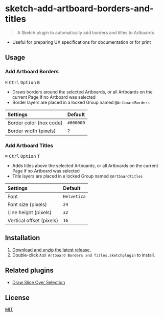 # sketch-add-artboard-borders-and-titles

> A Sketch plugin to automatically add borders and titles to Artboards

- Useful for preparing UX specifications for documentation or for print

## Usage

### Add Artboard Borders

<kbd>⌘</kbd> <kbd>Ctrl</kbd> <kbd>Option</kbd> <kbd>B</kbd>

- Draws borders around the selected Artboards, or all Artboards on the current Page if no Artboard was selected
- Border layers are placed in a locked Group named `@ArtboardBorders`

Settings | Default
:--|:--
Border color (hex code) | `#000000`
Border width (pixels) | `2`

### Add Artboard Titles

<kbd>⌘</kbd> <kbd>Ctrl</kbd> <kbd>Option</kbd> <kbd>T</kbd>

- Adds titles above the selected Artboards, or all Artboards on the current Page if no Artboard was selected
- Title layers are placed in a locked Group named `@ArtboardTitles`

Settings | Default
:--|:--
Font | `Helvetica`
Font size (pixels) | `24`
Line height (pixels) | `32`
Vertical offset (pixels) | `16`

## Installation

1. [Download and unzip the latest release.](https://github.com/yuanqing/sketch-add-artboard-borders-and-titles/releases)
2. Double-click `Add Artboard Borders and Titles.sketchplugin` to install.

## Related plugins

- [Draw Slice Over Selection](https://github.com/yuanqing/sketch-draw-slice-over-selection)

## License

[MIT](LICENSE.md)